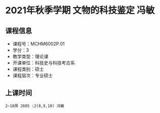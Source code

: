 # 2021年秋季学期 文物的科技鉴定 冯敏






## 课程信息

- 课程号：MCHM6002P.01
- 学分：3
- 教学类型：理论课
- 开课单位：科技史与科技考古系
- 课程类别：硕士
- 课程层次：专业硕士

## 上课时间

```
2~18周 2605 :2(8,9,10) 冯敏
```

